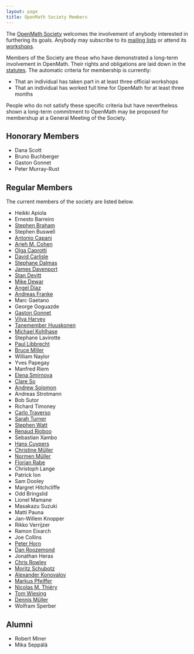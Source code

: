```yaml
---
layout: page
title: OpenMath Society Members
---
```


The [OpenMath Society](../../society) welcomes the involvement of anybody interested in furthering
its goals.  Anybody may subscribe to its
[mailing lists](../lists) or attend its [workshops](../../meetings).

Members of the Society are those who have demonstrated a long-term involvement
in OpenMath.  Their rights and obligations are laid down in the
[statutes](../statutes).  The automatic criteria for
membership is currently:
* That an individual has taken part in at least three official workshops
* That an individual has worked full time for OpenMath for at least three 
months

People who do not satisfy these specific criteria but have nevertheless shown a long-term
commitment to OpenMath may be proposed for membershup at a General Meeting of the Society.

## Honorary Members

* Dana Scott 
* Bruno Buchberger
* Gaston Gonnet
* Peter Murray-Rust

## Regular Members

The current members of the society are listed below.

* Heikki Apiola
* Ernesto Barreiro
* [Stephen Braham](http://www.cecm.sfu.ca/people/Stephen_Braham/)
* Stephen Buswell
* [Antonio Capani](mailto:capani@explo-it.com)
* [Arjeh M. Cohen](http://www.win.tue.nl/~amc)
* [Olga Caprotti](http://webalt.math.helsinki.fi/content/about/people/caprotti)
* [David Carlisle](mailto:davidc@nag.co.uk)
* [Stephane Dalmas](http://www-sop.inria.fr/safir/WHOSWHO/Stephane.Dalmas/)
* [James Davenport](http://www.bath.ac.uk/~masjhd/)
* [Stan Devitt](mailto:jsdevitt@stratumtek.com)
* [Mike Dewar](mailto:miked@nag.co.uk)
* [Angel Diaz](http://www.ibm.com)
* [Andreas Franke](mailto:afranke@ags.uni-sb.de)
* Marc Gaetano
* George Goguazde
* [Gaston Gonnet](http://www.inf.ethz.ch/~gonnet)
* [Vilya Harvey](http://www.nag.co.uk)
* [Tanemember Huuskonen](http://www.helsinki.fi/~huuskone/)
* [Michael Kohlhase](http://kwarc.info/kohlhase)
* Stephane Lavirotte
* [Paul Libbrecht](http://www.hoplahup.net/paul/)
* [Bruce Miller](http://www.nist.gov/)
* William Naylor
* Yves Papegay
* Manfred Riem
* [Elena Smirnova](http://www.orcca.on.ca/MathML/elena.html)
* [Clare So](http://www.orcca.on.ca/~clare/)
* [Andrew Solomon](http://www.illywhacker.net)
* Andreas Strotmann
* Bob Sutor
* Richard Timoney
* [Carlo Traverso](http://virmap.unipi.it/cgi-vmap/vm98ibo?docenti:509266;main)
* [Sarah Turner](mailto:saraht@nag.co.uk)
* [Stephen Watt](http://www.csd.uwo.ca/faculty/watt)
* [Renaud Rioboo](mailto:Renaud.Rioboo@lip6.fr)
* Sebastian Xambo
* [Hans Cuypers](http://www.win.tue.nl/~hansc)
* [Christine Müller](http://kwarc.info/cmueller)
* [Normen Müller](http://kwarc.info/nmueller)
* [Florian Rabe](http://kwarc.info/frabe)
* Christoph Lange
* Patrick Ion
* Sam Dooley
* Margret Hitchcliffe
* Odd Bringslid
* Lionel Mamane
* Masakazu Suzuki
* Matti Pauna
* Jan-Willem Knopper
* Rikko Verrijzer
* Ramon Eixarch
* Joe Collins
* [Peter Horn](http://www.mathematik.uni-kassel.de/~hornp/)
* [Dan Roozemond](http://www.danroozemond.nl/)
* Jonathan Heras
* [Chris Rowley](http://www.mcs.open.ac.uk/People/c.a.rowley)
* [Moritz Schubotz](http://www.moritzschubotz.de/)
* [Alexander Konovalov](http://blogs.cs.st-andrews.ac.uk/alexk/)
* [Markus Pfeiffer](https://www.morphism.de/~markusp/)
* [Nicolas M. Thiéry](http://nicolas.thiery.name/)
* [Tom Wiesing](https://kwarc.info/people/twiesing)
* [Dennis Müller](https://kwarc.info/people/dmueller)
* Wolfram Sperber

## Alumni
* Robert Miner
* Mika Seppälä
